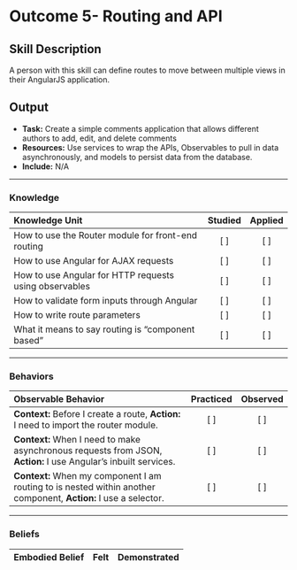 # Outcome 5- Routing and API

## Skill Description
A person with this skill can define routes to move between multiple views in their AngularJS application.
	

## Output
- **Task:**  Create a simple comments application that allows different authors to add, edit, and delete comments
- **Resources:** Use services to wrap the APIs, Observables to pull in data asynchronously, and models to persist data from the database.
- **Include:** N/A

-------

### Knowledge

| Knowledge Unit   |      Studied      | Applied |
|:-------------|:------------------:|:--------:|
| How to use the Router module for front-end routing |   [ ]   |   [ ] |
| How to use Angular for AJAX requests |   [ ]   |   [ ] |
| How to use Angular for HTTP requests using observables |   [ ]   |   [ ] |
| How to validate form inputs through Angular |   [ ]   |   [ ] |
| How to write route parameters |   [ ]   |   [ ] |
| What it means to say routing is “component based” |   [ ]   |   [ ] |

-------

### Behaviors

| Observable Behavior   |      Practiced      | Observed |
|:-------------|:------------------:|:--------:|
| **Context:** Before I create a route, **Action:** I need to import the router module. |   [ ]   |   [ ] |
| **Context:** When I need to make asynchronous requests from JSON, **Action:** I use Angular’s inbuilt services. |   [ ]   |   [ ] |
| **Context:** When my component I am routing to is nested within another component, **Action:** I use a selector. |   [ ]   |   [ ] |

-------

### Beliefs

| Embodied Belief   |      Felt      | Demonstrated |
|:-------------|:------------------:|:--------:|

